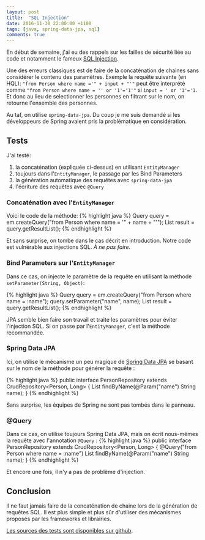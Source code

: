 ```yaml
---
layout: post
title:  "SQL Injection"
date: 2016-11-30 22:00:00 +1100
tags: [java, spring-data-jpa, sql]
comments: true
---
```

En début de semaine, j'ai eu des rappels sur les failles de sécurité liée au code et notamment le fameux [SQL Injection](https://fr.wikipedia.org/wiki/Injection_SQL).

Une des erreurs classiques est de faire de la concaténation de chaines sans considérer le contenu des paramètres. Exemple la requête suivante (en HQL): `"from Person where name ='" + input + "'"` peut être interprété comme `"from Person where name = '' or '1'='1'"` si `input = ' or '1'='1`. Et donc au lieu de selectionner les personnes en filtrant sur le nom, on retourne l'ensemble des personnes.

Au taf, on utilise `spring-data-jpa`. Du coup je me suis demandé si les développeurs de Spring avaient pris la problématique en considération.

## Tests

J'ai testé:
1. la concaténation (expliquée ci-dessus) en utilisant `EntityManager`
2. toujours dans l'`EntityManager`, le passage par les Bind Parameters
3. la génération automatique des requêtes avec `spring-data-jpa`
4. l'écriture des requêtes avec `@Query`

### Concaténation avec l'`EntityManager`

Voici le code de la méthode:
{% highlight java %}
Query query = em.createQuery("from Person where name = '" + name + "'");
List<Person> result = query.getResultList();
{% endhighlight %}

Et sans surprise, on tombe dans le cas décrit en introduction. Notre code est vulnérable aux injections SQL. *À ne pas faire*.

### Bind Parameters sur l'`EntityManager`

Dans ce cas, on injecte le paramètre de la requête en utilisant la méthode `setParameter(String, Object)`:

{% highlight java %}
Query query = em.createQuery("from Person where name = :name");
query.setParameter("name", name);
List<Person> result = query.getResultList();
{% endhighlight %}

JPA semble bien faire son travail et traite les paramètres pour éviter l'injection SQL. Si on passe par l'`EntityManager`, c'est la méthode recommandée.

### Spring Data JPA

Ici, on utilise le mécanisme un peu magique de [Spring Data JPA](http://docs.spring.io/spring-data/jpa/docs/current/reference/html/) se basant sur le nom de la méthode pour générer la requête :

{% highlight java %}
public interface PersonRepository extends CrudRepository<Person, Long> {
  List<Person> findByName(@Param("name") String name);
}
{% endhighlight %}

Sans surprise, les équipes de Spring ne sont pas tombés dans le panneau.

### @Query

Dans ce cas, on utilise toujours Spring Data JPA, mais on écrit nous-mêmes la requête avec l'annotation `@Query` :
{% highlight java %}
public interface PersonRepository extends CrudRepository<Person, Long> {
  @Query("from Person where name = :name")
  List<Person> findByName(@Param("name") String name);
}
{% endhighlight %}

Et encore une fois, il n'y a pas de problème d'injection.

## Conclusion

Il ne faut jamais faire de la concaténation de chaine lors de la génération de requêtes SQL. Il est plus simple et plus sûr d'utiliser des mécanismes proposés par les frameworks et librairies.

[Les sources des tests sont disponibles sur github](https://github.com/gronono/gronono.github.io/blob/master/demo/sql-injection).
